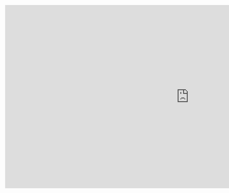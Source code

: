 <iframe width="1200" height="600" allowfullscreen style="border-style:none;" src="https://cdn.pannellum.org/2.5/pannellum.htm#panorama=https%3A//i.imgur.com/g362fAX.jpeg&title=myHome&author=qds&autoLoad=true"></iframe>